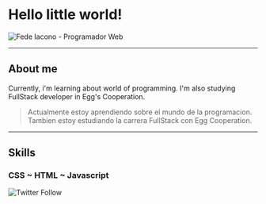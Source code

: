 # Hello little world!

![Fede Iacono - Programador Web](https://raw.githubusercontent.com/Kikomori1/Kikomori1/master/assets/01.jpg)

***

## About me

Currently, i'm learning about world of programming. I'm also studying FullStack developer in Egg's Cooperation.

> Actualmente estoy aprendiendo sobre el mundo de la programacion. Tambien estoy estudiando la carrera FullStack con Egg Cooperation.

***

## Skills

### CSS   ~  HTML  ~  Javascript

![Twitter Follow](https://img.shields.io/twitter/follow/Fedelbt?style=social)
